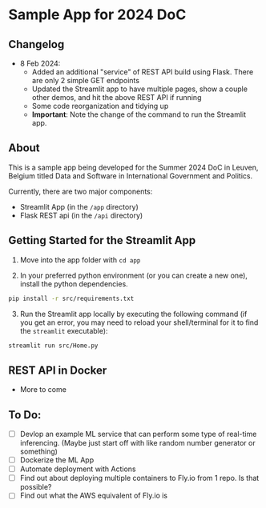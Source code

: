 # Sample App for 2024 DoC

## Changelog

- 8 Feb 2024:
  - Added an additional "service" of REST API build using Flask.  There are only 2 simple GET endpoints
  - Updated the Streamlit app to have multiple pages, show a couple other demos, and hit the above REST API if running
  - Some code reorganization and tidying up
  - **Important**: Note the change of the command to run the Streamlit app. 

## About

This is a sample app being developed for the Summer 2024 DoC in Leuven, Belgium titled Data and Software in International Government and Politics.

Currently, there are two major components:
- Streamlit App (in the `/app` directory)
- Flask REST api (in the `/api` directory)


## Getting Started for the Streamlit App

1. Move into the app folder with `cd app`

2. In your preferred python environment (or you can create a new one), install the python dependencies. 

```bash
pip install -r src/requirements.txt
```

3. Run the Streamlit app locally by executing the following command (if you get an error, you may need to reload your shell/terminal for it to find the `streamlit` executable):

```bash
streamlit run src/Home.py
```
## REST API in Docker

- More to come

## To Do:

- [ ] Devlop an example ML service that can perform some type of real-time inferencing. (Maybe just start off with like random number generator or something)
- [ ] Dockerize the ML App
- [ ] Automate deployment with Actions
- [ ] Find out about deploying multiple containers to Fly.io from 1 repo. Is that possible?
- [ ] Find out what the AWS equivalent of Fly.io is
